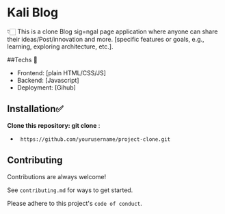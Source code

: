 # Kali Blog 
👇🏻
This is a clone Blog sig=ngal page application where anyone can share their ideas/Post/innovation and more. [specific features or goals, e.g., learning, exploring architecture, etc.].

##Techs 🔗
- Frontend: [plain HTML/CSS/JS]
- Backend: [Javascript]
- Deployment: [Gihub]



## Installation✅

**Clone this repository:
git clone** :
- ``` https://github.com/yourusername/project-clone.git```


 
## Contributing

Contributions are always welcome!

See `contributing.md` for ways to get started.

Please adhere to this project's `code of conduct`.





